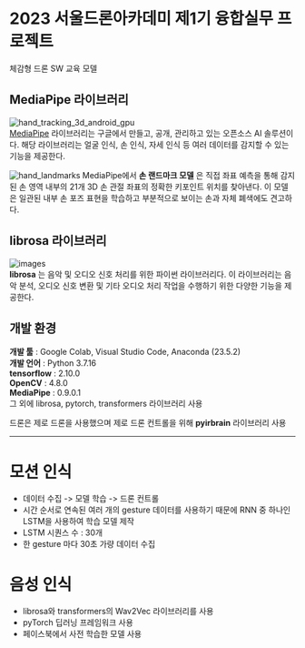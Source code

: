 # 2023 서울드론아카데미 제1기 융합실무 프로젝트
체감형 드론 SW 교육 모델

## MediaPipe 라이브러리
![hand_tracking_3d_android_gpu](https://user-images.githubusercontent.com/81175672/184478283-bec63c44-f298-4c38-b784-ed9409e510a1.gif)                      
[MediaPipe](https://google.github.io/mediapipe/solutions/hands.html) 라이브러리는 구글에서 만들고, 공개, 관리하고 있는 오픈소스 AI 솔루션이다. 해당 라이브러리는 얼굴 인식, 손 인식, 자세 인식 등 여러 데이터를 감지할 수 있는 기능을 제공한다.        

![hand_landmarks](https://user-images.githubusercontent.com/81175672/184479547-361698dd-362a-44c3-9b23-3e6f08ccf179.png)
MediaPipe에서 **손 랜드마크 모델** 은 직접 좌표 예측을 통해 감지된 손 영역 내부의 21개 3D 손 관절 좌표의 정확한 키포인트 위치를 찾아낸다. 이 모델은 일관된 내부 손 포즈 표현을 학습하고 부분적으로 보이는 손과 자체 폐색에도 견고하다.                            

## librosa 라이브러리
![images](https://github.com/RyuJungSoo/Face_Recognition_Elevator/assets/81175672/0947614f-9884-4f4b-88eb-92dcc0fbafe0)                               
**librosa** 는 음악 및 오디오 신호 처리를 위한 파이썬 라이브러리다. 이 라이브러리는 음악 분석, 오디오 신호 변환 및 기타 오디오 처리 작업을 수행하기 위한 다양한 기능을 제공한다.                  


## 개발 환경
**개발 툴** : Google Colab, Visual Studio Code, Anaconda (23.5.2)                                  
**개발 언어** : Python 3.7.16                     
**tensorflow** : 2.10.0                         
**OpenCV** : 4.8.0                     
**MediaPipe** : 0.9.0.1                        
 그 외에 librosa, pytorch, transformers 라이브러리 사용        
                        
드론은 제로 드론을 사용했으며 제로 드론 컨트롤을 위해 **pyirbrain** 라이브러리 사용
***

# 모션 인식
* 데이터 수집 -> 모델 학습 -> 드론 컨트롤
* 시간 순서로 연속된 여러 개의 gesture 데이터를 사용하기 때문에 RNN 중 하나인 LSTM을 사용하여 학습 모델 제작
* LSTM 시퀀스 수 : 30개
* 한 gesture 마다 30초 가량 데이터 수집

# 음성 인식
* librosa와 transformers의 Wav2Vec 라이브러리를 사용
* pyTorch 딥러닝 프레임워크 사용 
* 페이스북에서 사전 학습한 모델 사용
